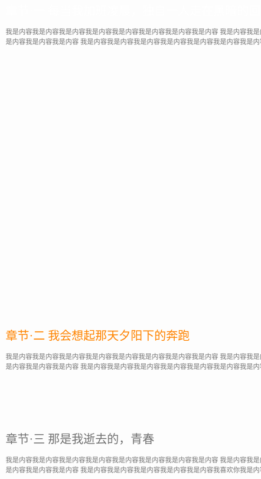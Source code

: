 
<html lang="zh-CN">
<head>
<meta charset="UTF-8">
<title>这是个演示页面一</title>
</head>
<style>
.article{
	width: 960px;
	margin: 0 auto;
	height: 800px;
	padding: 40px;
	font: 18px/1.5 'Microsoft YaHei';
	background-repeat: no-repeat;
	background-attachment: fixed;
	background-position: center center;
	background-size: cover;
}
.article1{
	width: 960px;
	margin: 0 auto;
	height: 200px;
	padding: 40px;
	font: 18px/1.5 'Microsoft YaHei';
	background-repeat: no-repeat;
	background-attachment: fixed;
	background-position: center center;
	background-size: cover;
}
.section1{
	background-image: url( http://www.alloyteam.com/wp-content/uploads/2014/01/section01.jpg);
}
.section2{
	background-image: url( http://www.alloyteam.com/wp-content/uploads/2014/01/section02.jpg);
}
.section3{
	background-image: url( http://www.alloyteam.com/wp-content/uploads/2014/01/section03.jpg);
}
.title{
	font: 32px/1.5 '微软雅黑';
	position: relative;
	top: 360px;
}
.content{
	position: relative;
	top: 380px;
	color: #777;
}
.section1 .title{
	color: white;
}
.section2 .title{
	color: #FF8500;
}
.section3 .title{
	color: #747474;
}
</style>
<body>
<div class="article section1">
	<div class="title">
		章节·一  每当我加班凌晨，独自一人走在黑暗的回家路上
	</div>
	<div class="content">
		我是内容我是内容我是内容我是内容我是内容我是内容我是内容我是内容
		我是内容我是内容我是内容我是内容我是内容我是内容我是内容我是内容
		我是内容我是内容我是内容我是内容我是内容我是内容我是内容我是内容
	</div>
</div>
<div class="article1 section2">
	<div class="title">
		章节·二  我会想起那天夕阳下的奔跑
	</div>
	<div class="content">
		我是内容我是内容我是内容我是内容我是内容我是内容我是内容我是内容
		我是内容我是内容我是内容我是内容我是内容我是内容我是内容我是内容
		我是内容我是内容我是内容我是内容我是内容我是内容我是内容我是内容
	</div>
</div>
<div class="article section3">
	<div class="title">
		章节·三  那是我逝去的，青春
	</div>
	<div class="content">
		我是内容我是内容我是内容我是内容我是内容我是内容我是内容我是内容
		我是内容我是内容我是内容我是内容我是内容我是内容我是内容我是内容
		我是内容我是内容我是内容我是内容我是内容我喜欢你我是内容我是内容
	</div>
</div>

</body>
</html>
